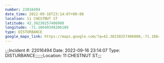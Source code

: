 ```yaml
---
number: 22016494
date_time: 2022-09-16T23:14:07+00:00
location: 11 CHESTNUT ST
latitude: 42.38230257406008
longitude: -71.18649348206189
type: DISTURBANCE
google_maps_link: https://maps.google.com/?q=42.38230257406008,-71.18649348206189
---
```


;;;Incident #: 22016494   Date: 2022-09-16 23:14:07   Type: DISTURBANCE;;;;;;Location: 11 CHESTNUT ST;;;
